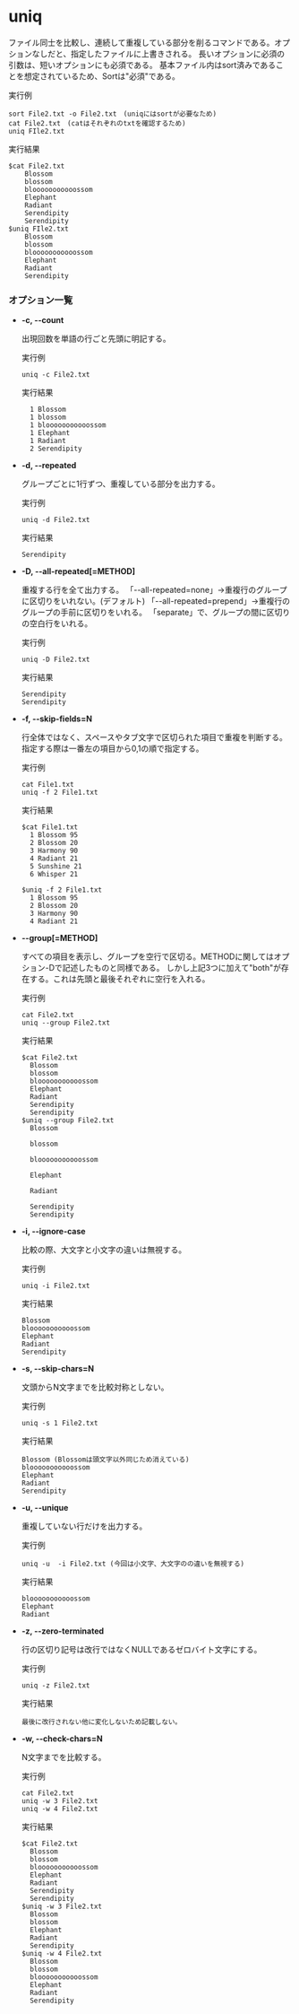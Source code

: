 
[](uniq.md)
# uniq
ファイル同士を比較し、連続して重複している部分を削るコマンドである。オプションなしだと、指定したファイルに上書きされる。
長いオプションに必須の引数は、短いオプションにも必須である。
基本ファイル内はsort済みであることを想定されているため、Sortは"必須"である。

実行例 [](変更しない)

```
sort File2.txt -o File2.txt　(uniqにはsortが必要なため)
cat File2.txt　(catはそれぞれのtxtを確認するため)
uniq FIle2.txt
```

実行結果 [](変更しない)

```
$cat File2.txt
    Blossom
    blossom
    blooooooooooossom
    Elephant
    Radiant
    Serendipity
    Serendipity
$uniq FIle2.txt
    Blossom
    blossom
    blooooooooooossom
    Elephant
    Radiant
    Serendipity
```
### オプション一覧
    
- **-c, --count**

  出現回数を単語の行ごと先頭に明記する。

  実行例 [](変更しない)

  ```
  uniq -c File2.txt
  ```

  実行結果 [](変更しない)

  ```
    1 Blossom
    1 blossom
    1 blooooooooooossom
    1 Elephant
    1 Radiant
    2 Serendipity
  ```

- **-d, --repeated**

  グループごとに1行ずつ、重複している部分を出力する。

  実行例 [](変更しない)

  ```
  uniq -d File2.txt
  ```

  実行結果 [](変更しない)

  ```
  Serendipity
  ```

- **-D, --all-repeated[=METHOD]**

  重複する行を全て出力する。
  「--all-repeated=none」->重複行のグループに区切りをいれない。(デフォルト)
  「--all-repeated=prepend」->重複行のグループの手前に区切りをいれる。
  「separate」で、グループの間に区切りの空白行をいれる。

  実行例 [](変更しない)

  ```
  uniq -D File2.txt
  ```

  実行結果 [](変更しない)

  ```
  Serendipity
  Serendipity
  ```

- **-f, --skip-fields=N**

  行全体ではなく、スペースやタブ文字で区切られた項目で重複を判断する。指定する際は一番左の項目から0,1の順で指定する。

  実行例 [](変更しない)

  ```
  cat File1.txt
  uniq -f 2 File1.txt
  ```

  実行結果 [](変更しない)

  ```
  $cat File1.txt
    1 Blossom 95
    2 Blossom 20
    3 Harmony 90
    4 Radiant 21
    5 Sunshine 21
    6 Whisper 21
  
  $uniq -f 2 File1.txt
    1 Blossom 95
    2 Blossom 20
    3 Harmony 90
    4 Radiant 21
  ```

- **--group[=METHOD]**

  すべての項目を表示し、グループを空行で区切る。METHODに関してはオプション-Dで記述したものと同様である。
  しかし上記3つに加えて"both"が存在する。これは先頭と最後それぞれに空行を入れる。

  実行例 [](変更しない)

  ```
  cat File2.txt
  uniq --group File2.txt
  ```

  実行結果 [](変更しない)

  ```
  $cat File2.txt
    Blossom
    blossom
    blooooooooooossom
    Elephant
    Radiant
    Serendipity
    Serendipity
  $uniq --group File2.txt
    Blossom

    blossom

    blooooooooooossom

    Elephant

    Radiant

    Serendipity
    Serendipity
  ```

- **-i, --ignore-case**

  比較の際、大文字と小文字の違いは無視する。

  実行例 [](変更しない)

  ```
  uniq -i File2.txt
  ```

  実行結果 [](変更しない)

  ```
  Blossom
  blooooooooooossom
  Elephant
  Radiant
  Serendipity
  ```

- **-s, --skip-chars=N**

  文頭からN文字までを比較対称としない。

  実行例 [](変更しない)

  ```
  uniq -s 1 File2.txt
  ```

  実行結果 [](変更しない)

  ```
  Blossom (Blossomは頭文字以外同じため消えている)
  blooooooooooossom
  Elephant
  Radiant
  Serendipity
  ```

- **-u, --unique**

  重複していない行だけを出力する。

  実行例 [](変更しない)

  ```
  uniq -u  -i File2.txt (今回は小文字、大文字のの違いを無視する)
  ```

  実行結果 [](変更しない)

  ```
  blooooooooooossom
  Elephant
  Radiant
  ```

- **-z, --zero-terminated**

  行の区切り記号は改行ではなくNULLであるゼロバイト文字にする。

  実行例 [](変更しない)

  ```
  uniq -z File2.txt
  ```

  実行結果 [](変更しない)

  ```
  最後に改行されない他に変化しないため記載しない。
  ```

- **-w, --check-chars=N**

  N文字までを比較する。

  実行例 [](変更しない)

  ```
  cat File2.txt
  uniq -w 3 File2.txt
  uniq -w 4 File2.txt
  ```

  実行結果 [](変更しない)

  ```
  $cat File2.txt
    Blossom
    blossom
    blooooooooooossom
    Elephant
    Radiant
    Serendipity
    Serendipity
  $uniq -w 3 File2.txt
    Blossom
    blossom
    Elephant
    Radiant
    Serendipity
  $uniq -w 4 File2.txt
    Blossom
    blossom
    blooooooooooossom
    Elephant
    Radiant
    Serendipity
  ```
